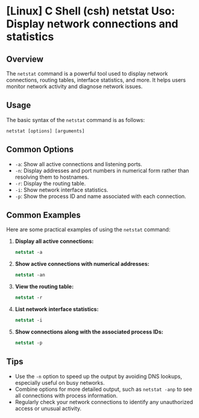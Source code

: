 # [Linux] C Shell (csh) netstat Uso: Display network connections and statistics

## Overview
The `netstat` command is a powerful tool used to display network connections, routing tables, interface statistics, and more. It helps users monitor network activity and diagnose network issues.

## Usage
The basic syntax of the `netstat` command is as follows:

```
netstat [options] [arguments]
```

## Common Options
- `-a`: Show all active connections and listening ports.
- `-n`: Display addresses and port numbers in numerical form rather than resolving them to hostnames.
- `-r`: Display the routing table.
- `-i`: Show network interface statistics.
- `-p`: Show the process ID and name associated with each connection.

## Common Examples
Here are some practical examples of using the `netstat` command:

1. **Display all active connections:**
   ```csh
   netstat -a
   ```

2. **Show active connections with numerical addresses:**
   ```csh
   netstat -an
   ```

3. **View the routing table:**
   ```csh
   netstat -r
   ```

4. **List network interface statistics:**
   ```csh
   netstat -i
   ```

5. **Show connections along with the associated process IDs:**
   ```csh
   netstat -p
   ```

## Tips
- Use the `-n` option to speed up the output by avoiding DNS lookups, especially useful on busy networks.
- Combine options for more detailed output, such as `netstat -anp` to see all connections with process information.
- Regularly check your network connections to identify any unauthorized access or unusual activity.